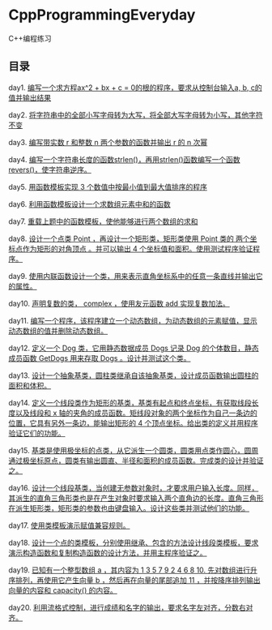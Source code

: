 # CppProgrammingEveryday

 C++编程练习

## 目录

day1. [编写一个求方程ax^2 + bx + c = 0的根的程序，要求从控制台输入a, b, c的值并输出结果](https://github.com/Z-P-J/CppProgrammingEveryday/tree/master/src/day1)

day2. [将字符串中的全部小写字母转为大写，将全部大写字母转为小写，其他字符不变](https://github.com/Z-P-J/CppProgrammingEveryday/tree/master/src/day2)

day3. [编写带实数 r 和整数 n 两个参数的函数并输出 r 的 n 次幂](https://github.com/Z-P-J/CppProgrammingEveryday/tree/master/src/day3)

day4. [编写一个字符串长度的函数strlen()，再用strlen()函数编写一个函数revers()，使字符串逆序。](https://github.com/Z-P-J/CppProgrammingEveryday/tree/master/src/day4)

day5. [用函数模板实现 3 个数值中按最小值到最大值排序的程序](https://github.com/Z-P-J/CppProgrammingEveryday/tree/master/src/day5)

day6. [利用函数模板设计一个求数组元素中和的函数](https://github.com/Z-P-J/CppProgrammingEveryday/tree/master/src/day6)

day7. [重载上题中的函数模板，使他能够进行两个数组的求和](https://github.com/Z-P-J/CppProgrammingEveryday/tree/master/src/day7)

day8. [设计一个点类 Point ，再设计一个矩形类，矩形类使用 Point 类的 两个坐标点作为矩形的对角顶点 。并可以输出 4 个坐标值和面积。使用测试程序验证程序。](https://github.com/Z-P-J/CppProgrammingEveryday/tree/master/src/day8)

day9. [使用内联函数设计一个类，用来表示直角坐标系中的任意一条直线并输出它的属性。](https://github.com/Z-P-J/CppProgrammingEveryday/tree/master/src/day9)

day10. [声明复数的类， complex ，使用友元函数 add 实现复数加法。](https://github.com/Z-P-J/CppProgrammingEveryday/tree/master/src/day10)

day11. [编写一个程序，该程序建立一个动态数组，为动态数组的元素赋值，显示动态数组的值并删除动态数组。](https://github.com/Z-P-J/CppProgrammingEveryday/tree/master/src/day11)

day12. [定义一个 Dog 类，它用静态数据成员 Dogs 记录 Dog 的个体数目，静态成员函数 GetDogs 用来存取 Dogs 。设计并测试这个类。](https://github.com/Z-P-J/CppProgrammingEveryday/tree/master/src/day12)

day13. [设计一个抽象基类，圆柱类继承自该抽象基类，设计成员函数输出圆柱的面积和体积。](https://github.com/Z-P-J/CppProgrammingEveryday/tree/master/src/day13)

day14. [定义一个线段类作为矩形的基类，基类有起点和终点坐标，有获取线段长度以及线段和 x 轴的夹角的成员函数。矩线段对象的两个坐标作为自己一条边的位置，它具有另外一条边，能输出矩形的 4 个顶点坐标。给出类的定义并用程序验证它们的功能。](https://github.com/Z-P-J/CppProgrammingEveryday/tree/master/src/day14)

day15. [基类是使用极坐标的点类，从它派生一个圆类，圆类用点类作圆心，圆周通过极坐标原点，圆类有输出圆直、半径和面积的成员函数。完成类的设计并验证之。](https://github.com/Z-P-J/CppProgrammingEveryday/tree/master/src/day15)

day16. [设计一个线段基类，当创建无参数对象时，才要求用户输入长度。同样，其派生的直角三角形类也是在产生对象时要求输入两个直角边的长度。直角三角形在派生矩形类，矩形类的参数也由键盘输入。设计这些类并测试他们的功能。](https://github.com/Z-P-J/CppProgrammingEveryday/tree/master/src/day16)

day17. [使用类模板演示赋值兼容规则。](https://github.com/Z-P-J/CppProgrammingEveryday/tree/master/src/day17)

day18. [设计一个点的类模板，分别使用继承、包含的方法设计线段类模板，要求演示构造函数和复制构造函数的设计方法，并用主程序验证之。](https://github.com/Z-P-J/CppProgrammingEveryday/tree/master/src/day18)

day19. [已知有一个整型数组 a ，其内容为 1 3 5 7 9 2 4 6 8 10. 先对数组进行升序排列，再使用它产生向量 b ，然后再在向量的尾部追加 11 ，并按降序排列输出向量的内容和 capacity() 的内容。](https://github.com/Z-P-J/CppProgrammingEveryday/tree/master/src/day19)

day20. [利用流格式控制，进行成绩和名字的输出，要求名字左对齐，分数右对齐。](https://github.com/Z-P-J/CppProgrammingEveryday/tree/master/src/day20)